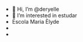 - 👋 Hi, I’m @deryelle
- 👀 I’m interested in estudar
- Escola Maria Èlyde
- 
- 

<!---
deryelle/deryelle is a ✨ special ✨ repository because its `README.md` (this file) appears on your GitHub profile.
You can click the Preview link to take a look at your changes.
--->
